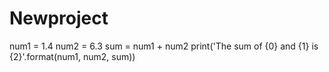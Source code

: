 # Newproject
num1 = 1.4
num2 = 6.3
sum = num1 + num2
print('The sum of {0} and {1} is {2}'.format(num1, num2, sum))
